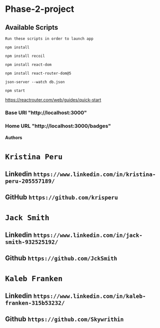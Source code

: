 # Phase-2-project

## Available Scripts

 `Run these scripts in order to launch app`

`npm install`

`npm install recoil`

`npm install react-dom`

`npm install react-router-dom@5`

`json-server --watch db.json`

`npm start`

https://reactrouter.com/web/guides/quick-start

### Base URl "http://localhost:3000"

### Home URL "http://localhost:3000/badges"

#### Authors

# `Kristina Peru`

## Linkedin `https://www.linkedin.com/in/kristina-peru-205557189/`

## GitHub `https://github.com/krisperu`

# `Jack Smith`

## Linkedin `https://www.linkedin.com/in/jack-smith-932525192/`

## Github `https://github.com/JckSmith`

# `Kaleb Franken`

## Linkedin `https://www.linkedin.com/in/kaleb-franken-315b53232/`

## Github `https://github.com/Skywrithin`
